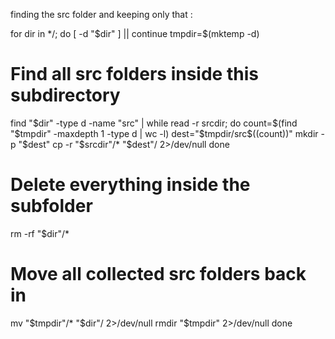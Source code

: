 finding the src folder and keeping only that :

for dir in */; do
  [ -d "$dir" ] || continue
  tmpdir=$(mktemp -d)

  # Find all src folders inside this subdirectory
  find "$dir" -type d -name "src" | while read -r srcdir; do
    count=$(find "$tmpdir" -maxdepth 1 -type d | wc -l)
    dest="$tmpdir/src$((count))"
    mkdir -p "$dest"
    cp -r "$srcdir"/* "$dest"/ 2>/dev/null
  done

  # Delete everything inside the subfolder
  rm -rf "$dir"/*

  # Move all collected src folders back in
  mv "$tmpdir"/* "$dir"/ 2>/dev/null
  rmdir "$tmpdir" 2>/dev/null
done
